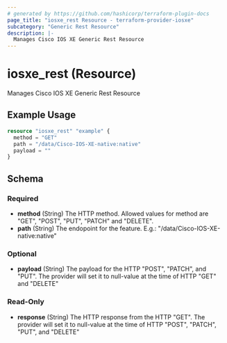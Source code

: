 ```yaml
---
# generated by https://github.com/hashicorp/terraform-plugin-docs
page_title: "iosxe_rest Resource - terraform-provider-iosxe"
subcategory: "Generic Rest Resource"
description: |-
  Manages Cisco IOS XE Generic Rest Resource
---
```


# iosxe_rest (Resource)

Manages Cisco IOS XE Generic Rest Resource

## Example Usage

```terraform
resource "iosxe_rest" "example" {
  method = "GET"
  path = "/data/Cisco-IOS-XE-native:native"
  payload = ""
}
```

<!-- schema generated by tfplugindocs -->
## Schema

### Required

- **method** (String) The HTTP method. Allowed values for method are "GET", "POST", "PUT", "PATCH" and "DELETE".
- **path** (String) The endopoint for the feature. E.g.: "/data/Cisco-IOS-XE-native:native"

### Optional

- **payload** (String) The payload for the HTTP "POST", "PATCH", and "PUT". The provider will set it to null-value at the time of HTTP "GET" and "DELETE"

### Read-Only

- **response** (String) The HTTP response from the HTTP "GET". The provider will set it to null-value at the time of HTTP "POST", "PATCH", "PUT", and "DELETE"



